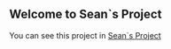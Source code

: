## Welcome to Sean`s Project

You can see this project in [Sean`s Project](https://shuyuanzz.github.io/dist)
